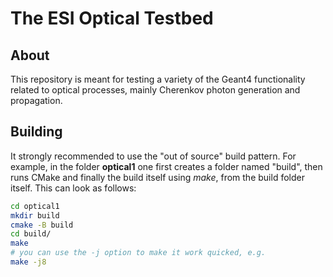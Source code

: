 # The ESI Optical Testbed

## About

This repository is meant for testing a variety of the Geant4 functionality
related to optical processes, mainly Cherenkov photon generation and propagation.

## Building

It strongly recommended to use the "out of source" build pattern. For example,
in the folder **optical1** one first creates a folder named "build", then
runs CMake and finally the build itself using _make_, from the build folder itself.
This can look as follows:

```bash
cd optical1
mkdir build
cmake -B build
cd build/
make
# you can use the -j option to make it work quicked, e.g.
make -j8
```
